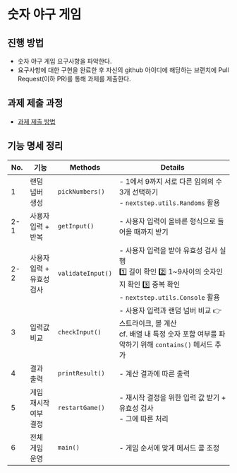# 숫자 야구 게임
## 진행 방법
* 숫자 야구 게임 요구사항을 파악한다.
* 요구사항에 대한 구현을 완료한 후 자신의 github 아이디에 해당하는 브랜치에 Pull Request(이하 PR)를 통해 과제를 제출한다.



## 과제 제출 과정

* [과제 제출 방법](https://github.com/next-step/nextstep-docs/tree/master/precourse)



## 기능 명세 정리

| No.  | 기능                      | Methods           | Details                                                      |
| ---- | ------------------------- | ----------------- | ------------------------------------------------------------ |
| 1    | 랜덤 넘버 생성            | `pickNumbers()`   | - 1에서 9까지 서로 다른 임의의 수 3개 선택하기<br />- `nextstep.utils.Randoms` 활용 |
| 2-1  | 사용자 입력 + 반복        | `getInput()`      | - 사용자 입력이 올바른 형식으로 들어올 때까지 받기           |
| 2-2  | 사용자 입력 + 유효성 검사 | `validateInput()` | - 사용자 입력을 받아 유효성 검사 실행<br /> 1️⃣ 길이 확인 2️⃣ 1~9사이의 숫자인지 확인 3️⃣ 중복 확인<br />- `nextstep.utils.Console` 활용 |
| 3    | 입력값 비교               | `checkInput()`    | - 사용자 입력과 랜덤 넘버 비교 👉 스트라이크, 볼 계산<br />cf. 배열 내 특정 숫자 포함 여부를 파악하기 위해 `contains()` 메서드 추가 |
| 4    | 결과 출력                 | `printResult()`   | - 계산 결과에 따른 출력                                      |
| 5    | 게임 재시작 여부 결정     | `restartGame()`   | - 재시작 결정을 위한 입력 값 받기 + 유효성 검사<br />- 그에 따른 처리 |
| 6    | 전체 게임 운영            | `main()`          | - 게임 순서에 맞게 메서드 콜 조정                            |
